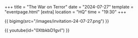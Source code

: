 +++
title = "The War on Terror"
date = "2024-07-27"
template = "eventpage.html"
[extra]
location = "HQ"
time = "19:30"
+++

{{ bigimg(src="/images/invitation-24-07-27.png") }}

{{ youtube(id="0XtbkbD1gvI") }}
